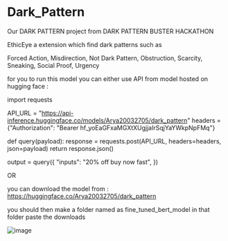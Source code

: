 # Dark_Pattern
Our DARK PATTERN project from DARK PATTERN BUSTER HACKATHON

EthicEye a extension which find dark patterns such as

Forced Action, Misdirection, Not Dark Pattern, Obstruction, Scarcity, Sneaking, Social Proof, Urgency

for you to run this model you can either use API from model hosted on hugging face :

import requests

API_URL = "https://api-inference.huggingface.co/models/Arya20032705/dark_pattern" headers = {"Authorization": "Bearer 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"}

def query(payload): response = requests.post(API_URL, headers=headers, json=payload) return response.json()

output = query({ "inputs": "20% off buy now fast", })

OR

you can download the model from : https://huggingface.co/Arya20032705/dark_pattern

you should then make a folder named as fine_tuned_bert_model in that folder paste the downloads

![image](https://github.com/ChinmayW72/Dark_Pattern/assets/159627244/52f7c110-f017-4c96-bdd4-c253529424e8)
